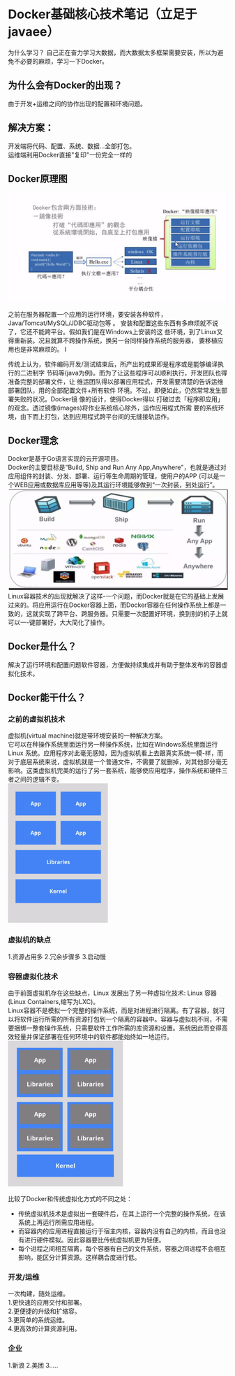 # Docker基础核心技术笔记（立足于javaee）
  为什么学习？  自己正在奋力学习大数据，而大数据太多框架需要安装，所以为避免不必要的麻烦，学习一下Docker。

## 为什么会有Docker的出现？
由于开发+运维之间的协作出现的配置和环境问题。

## 解决方案：
开发端将代码、配置、系统、数据...全部打包。  
运维端利用Docker直接"复印"一份完全一样的
## Docker原理图
![image](image/Docker.png)

之前在服务器配置一个应用的运行环境，要安装各种软件，Java/Tomcat/MySQL/JDBC驱动包等 。
  安装和配置这些东西有多麻烦就不说了，它还不能跨平台。假如我们是在Windows上安装的这
    些环境，到了Linux又得重新装。况且就算不跨操作系统，换另一台同样操作系统的服务器，
      要移植应用也是非常麻烦的。  I

 传统上认为，软件编码开发/测试结束后，所产出的成果即是程序或是能够编译执行的二进制字
   节码等(java为例)。而为了让这些程序可以顺利执行，开发团队也得准备完整的部署文件，让
   维运团队得以部署应用程式，开发需要清楚的告诉运维部署团队，用的全部配置文件+所有软件
   环境。不过，即便如此，仍然常常发生部署失败的状况。Docker镜 像的设计，使得Docker得以
   打破过去「程序即应用」的观念。透过镜像(images)将作业系统核心除外，运作应用程式所需
   要的系统环境，由下而上打包，达到应用程式跨平台间的无缝接轨运作。

## Docker理念
Docker是基于Go语言实现的云开源项目。  
Docker的主要目标是“Build, Ship and Run Any App,Anywhere"，也就是通过对应用组件的封装、分发、部署、运行等生命周期的管理，使用户的APP (可以是一个WEB应用或数据库应用等等)及其运行环境能够做到“一次封装，到处运行”。    
![image](image/liniantu.PNG)   
Linux容器技术的出现就解决了这样-一个问题，而Docker就是在它的基础上发展过来的。将应用运行在Docker容器上面，而Docker容器在任何操作系统上都是一致的，这就实现了跨平台、跨服务器。只需要一次配置好环境，换到别的机子上就可以一-键部署好，大大简化了操作。

## Docker是什么？
解决了运行环境和配置问题软件容器，方便做持续集成并有助于整体发布的容器虚拟化技术。

## Docker能干什么？
### 之前的虚拟机技术
虚拟机(virtual machine)就是带环境安装的一种解决方案。  
它可以在种操作系统里面运行另一种操作系统，比如在Windows系统里面运行Linux 系统。应用程序对此毫无感知，因为虚拟机看上去跟真实系统一模-样，而对于底层系统来说，虚拟机就是一个普通文件，不需要了就删掉，对其他部分毫无影响。这类虚拟机完美的运行了另一套系统，能够使应用程序，操作系统和硬件三者之间的逻辑不变。  
![image](image/xuniji.png)

### 虚拟机的缺点
1.资源占用多 2.冗余步骤多 3.启动慢  

### 容器虚拟化技术
由于前面虚拟机存在这些缺点，Linux 发展出了另一种虚拟化技术: Linux 容器(Linux Containers,缩写为LXC)。  
Linux容器不是模拟一个完整的操作系统，而是对进程进行隔离。有了容器，就可以将软件运行所需的所有资源打包到一个隔离的容器中。容器与虚拟机不同，不需要捆绑一整套操作系统，只需要软件工作所需的库资源和设置。系统因此而变得高效轻量并保证部署在任何环境中的软件都能始终如一地运行。  
![image](image/Docker虚拟机.png)

比较了Docker和传统虚拟化方式的不同之处：  
* 传统虚拟机技术是虚拟出一套硬件后，在其上运行一个完整的操作系统，在该系统上再运行所需应用进程。  
* 而容器内的应用进程直接运行于宿主内核，容器内没有自己的内核，而且也没有进行硬件模拟。因此容器要比传统虚拟机更为轻便。  
* 每个进程之间相互隔离，每个容器有自己的文件系统，容器之间进程不会相互影响，能区分计算资源。这样耦合度进行低。  


### 开发/运维
一次构建，随处运维。  
1.更快速的应用交付和部署。  
2.更便捷的升级和扩缩容。  
3.更简单的系统运维。  
4.更高效的计算资源利用。  

### 企业
1.新浪 2.美团 3.....
